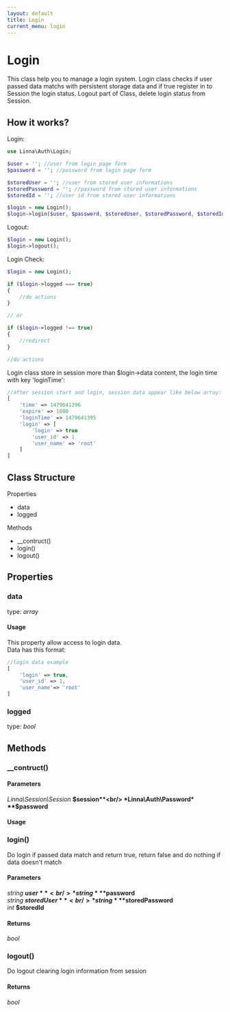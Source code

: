 ```yaml
---
layout: default
title: Login
current_menu: login
---
```


# Login
This class help you to manage a login system. Login class checks if user passed data matchs with persistent storage 
data and if true register in to Session the login status. Logout part of Class, delete login status from Session.

## How it works?
Login:
```php
use Linna\Auth\Login;

$user = ''; //user from login page form
$password = ''; //password from login page form

$storedUser = ''; //user from stored user informations
$storedPassword = ''; //password from stored user informations
$storedId = ''; //user id from stored user informations

$login = new Login();
$login->login($user, $password, $storedUser, $storedPassword, $storedId);
```

Logout:
```php
$login = new Login();
$login->logout();
```

Login Check:
```php
$login = new Login();

if ($login->logged === true)
{
    //do actions
}

// or

if ($login->logged !== true)
{
    //redirect
}

//do actions
```
Login class store in session more than $login->data content, the login time with key 'loginTime':
```php
//after session start and login, session data appear like below array:
[
    'time' => 1479641396
    'expire' => 1800
    'loginTime' => 1479641395
    'login' => [
        'login' => true
        'user_id' => 1
        'user_name' => 'root'
    ]
]
```


## Class Structure

Properties
- data
- logged

Methods
- __contruct()
- login()
- logout()

## Properties

### data
type: *array*<br/>

#### Usage
This property allow access to login data.<br/>
Data has this format:
```php
//login data example
[
    'login' => true,
    'user_id' => 1,
    'user_name'=> 'root'
]
```

### logged
type: *bool*<br/>

## Methods

### __contruct()

#### Parameters
*Linna\Session\Session* **$session**<br/>
*Linna\Auth\Password* **$password**<br/>

#### Usage

### login()
Do login if passed data match and return true, return false and do nothing if data doesn't match

#### Parameters
*string* **$user**<br/>
*string* **$password**<br/>
*string* **$storedUser**<br/>
*string* **$storedPassword**<br/>
*int* **$storedId**<br/>

#### Returns
*bool*

### logout()
Do logout clearing login information from session

#### Returns
*bool*
